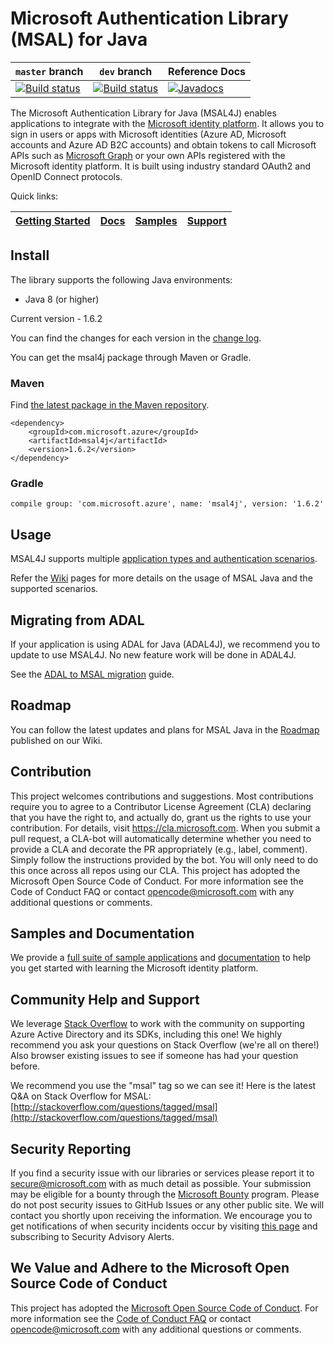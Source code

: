 # Microsoft Authentication Library (MSAL) for Java

`master` branch    | `dev` branch    | Reference Docs
--------------------|-----------------|---------------
[![Build status](https://identitydivision.visualstudio.com/IDDP/_apis/build/status/CI/Java/MSAL%20Java%20CI%20Build?branchName=master)](https://identitydivision.visualstudio.com/IDDP/_build/latest?definitionId=762) | [![Build status](https://identitydivision.visualstudio.com/IDDP/_apis/build/status/CI/Java/MSAL%20Java%20CI%20Build?branchName=dev)](https://identitydivision.visualstudio.com/IDDP/_build/latest?definitionId=762)| [![Javadocs](http://javadoc.io/badge/com.microsoft.azure/msal4j.svg)](http://javadoc.io/doc/com.microsoft.azure/msal4j)

The Microsoft Authentication Library for Java (MSAL4J) enables applications to integrate with the [Microsoft identity platform](https://aka.ms/aaddevv2). It allows you to sign in users or apps with Microsoft identities (Azure AD, Microsoft accounts and Azure AD B2C accounts) and obtain tokens to call Microsoft APIs such as [Microsoft Graph](https://graph.microsoft.io/) or your own APIs registered with the Microsoft identity platform. It is built using industry standard OAuth2 and OpenID Connect protocols.

Quick links:

| [Getting Started](https://docs.microsoft.com/azure/active-directory/develop/quickstart-v2-java-webapp) | [Docs](https://github.com/AzureAD/microsoft-authentication-library-for-java/wiki) | [Samples](https://aka.ms/aaddevsamplesv2) | [Support](README.md#community-help-and-support)
| --- | --- | --- | --- |

## Install

The library supports the following Java environments:
- Java 8 (or higher)

Current version - 1.6.2

You can find the changes for each version in the [change log](https://github.com/AzureAD/microsoft-authentication-library-for-java/blob/master/changelog.txt).

You can get the msal4j package through Maven or Gradle.

### Maven
Find [the latest package in the Maven repository](https://mvnrepository.com/artifact/com.microsoft.azure/msal4j).
```
<dependency>
    <groupId>com.microsoft.azure</groupId>
    <artifactId>msal4j</artifactId>
    <version>1.6.2</version>
</dependency>
```
### Gradle

```
compile group: 'com.microsoft.azure', name: 'msal4j', version: '1.6.2'
```

## Usage

MSAL4J supports multiple [application types and authentication scenarios](https://docs.microsoft.com/azure/active-directory/develop/authentication-flows-app-scenarios).

Refer the [Wiki](https://github.com/AzureAD/microsoft-authentication-library-for-java/wiki) pages for more details on the usage of MSAL Java and the supported scenarios.

## Migrating from ADAL
If your application is using ADAL for Java (ADAL4J), we recommend you to update to use MSAL4J. No new feature work will be done in ADAL4J.

See the [ADAL to MSAL migration](https://github.com/AzureAD/microsoft-authentication-library-for-java/wiki/Migrate-to-MSAL-Java) guide.

## Roadmap

You can follow the latest updates and plans for MSAL Java in the [Roadmap](https://github.com/AzureAD/microsoft-authentication-library-for-java/wiki#roadmap) published on our Wiki.

## Contribution

This project welcomes contributions and suggestions. Most contributions require you to agree to a Contributor License Agreement (CLA) declaring that you have the right to, and actually do, grant us the rights to use your contribution. For details, visit https://cla.microsoft.com.
When you submit a pull request, a CLA-bot will automatically determine whether you need to provide a CLA and decorate the PR appropriately (e.g., label, comment). Simply follow the instructions provided by the bot. You will only need to do this once across all repos using our CLA.
This project has adopted the Microsoft Open Source Code of Conduct. For more information see the Code of Conduct FAQ or contact opencode@microsoft.com with any additional questions or comments.

## Samples and Documentation

We provide a [full suite of sample applications](https://aka.ms/aaddevsamplesv2) and [documentation](https://aka.ms/aaddevv2) to help you get started with learning the Microsoft identity platform.

## Community Help and Support

We leverage [Stack Overflow](http://stackoverflow.com/) to work with the community on supporting Azure Active Directory and its SDKs, including this one! We highly recommend you ask your questions on Stack Overflow (we're all on there!) Also browser existing issues to see if someone has had your question before.

We recommend you use the "msal" tag so we can see it! Here is the latest Q&A on Stack Overflow for MSAL: [http://stackoverflow.com/questions/tagged/msal](http://stackoverflow.com/questions/tagged/msal)

## Security Reporting

If you find a security issue with our libraries or services please report it to [secure@microsoft.com](mailto:secure@microsoft.com) with as much detail as possible. Your submission may be eligible for a bounty through the [Microsoft Bounty](http://aka.ms/bugbounty) program. Please do not post security issues to GitHub Issues or any other public site. We will contact you shortly upon receiving the information. We encourage you to get notifications of when security incidents occur by visiting [this page](https://technet.microsoft.com/security/dd252948) and subscribing to Security Advisory Alerts.

## We Value and Adhere to the Microsoft Open Source Code of Conduct

This project has adopted the [Microsoft Open Source Code of Conduct](https://opensource.microsoft.com/codeofconduct/). For more information see the [Code of Conduct FAQ](https://opensource.microsoft.com/codeofconduct/faq/) or contact [opencode@microsoft.com](mailto:opencode@microsoft.com) with any additional questions or comments.
